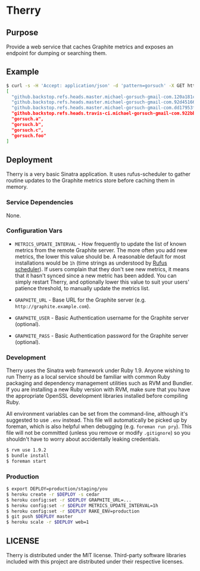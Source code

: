 # Therry

## Purpose

Provide a web service that caches Graphite metrics and exposes an endpoint for dumping or searching them.

## Example

```bash
$ curl -s -H 'Accept: application/json' -d 'pattern=gorsuch' -X GET http://127.0.0.1:5001/search/ | jsonpp
[
  "github.backstop.refs.heads.master.michael-gorsuch-gmail-com.120a181c62d0f595b4a262251cfada192aef0189",
  "github.backstop.refs.heads.master.michael-gorsuch-gmail-com.92d45166b37d6310d5501f7a4541ded643e09280",
  "github.backstop.refs.heads.master.michael-gorsuch-gmail-com.dd17953f3e1152bbe4a499e7d5929e301247c6c4",
  "github.backstop.refs.heads.travis-ci.michael-gorsuch-gmail-com.922bb15fb593763865cd5d4c9b8f4d14cc364ef3",
  "gorsuch.a",
  "gorsuch.b",
  "gorsuch.c",
  "gorsuch.foo"
]
```

## Deployment

Therry is a very basic Sinatra application. It uses rufus-scheduler to gather routine updates to the Graphite metrics store before caching them in memory.

### Service Dependencies

None.

### Configuration Vars

* `METRICS_UPDATE_INTERVAL` - How frequently to update the list of known metrics from the remote Graphite server. The more often you add new metrics, the lower this value should be. A reasonable default for most installations would be `1h` (time strings as understood by [Rufus scheduler](https://github.com/jmettraux/rufus-scheduler#the-time-strings-understood-by-rufus-scheduler)). If users complain that they don't see new metrics, it means that it hasn't synced since a new metric has been added. You can simply restart Therry, and optionally lower this value to suit your users' patience threshold, to manually update the metrics list.

* `GRAPHITE_URL` - Base URL for the Graphite server (e.g. `http://graphite.example.com`).

* `GRAPHITE_USER` - Basic Authentication username for the Graphite server (optional).

* `GRAPHITE_PASS` - Basic Authentication password for the Graphite server (optional).

### Development

Therry uses the Sinatra web framework under Ruby 1.9. Anyone wishing to run Therry as a local service should be familiar with common Ruby packaging and dependency management utilities such as RVM and Bundler. If you are installing a new Ruby version with RVM, make sure that you have the appropriate OpenSSL development libraries installed before compiling Ruby.

All environment variables can be set from the command-line, although it's suggested to use `.env` instead. This file will automatically be picked up by foreman, which is also helpful when debugging (e.g. `foreman run pry`). This file will not be committed (unless you remove or modify `.gitignore`) so you shouldn't have to worry about accidentally leaking credentials.

```bash
$ rvm use 1.9.2
$ bundle install
$ foreman start
```

### Production

```bash
$ export DEPLOY=production/staging/you
$ heroku create -r $DEPLOY -s cedar
$ heroku config:set -r $DEPLOY GRAPHITE_URL=...
$ heroku config:set -r $DEPLOY METRICS_UPDATE_INTERVAL=1h
$ heroku config:set -r $DEPLOY RAKE_ENV=production
$ git push $DEPLOY master
$ heroku scale -r $DEPLOY web=1
```

## LICENSE

Therry is distributed under the MIT license. Third-party software libraries included with this project are distributed under their respective licenses.
